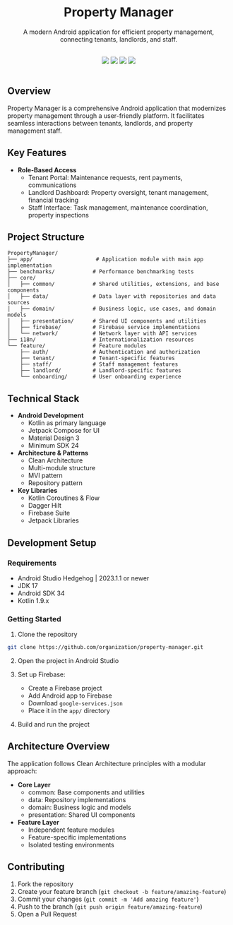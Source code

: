 <div align="center">

  <h1><strong>Property Manager</strong></h1>

  <p>A modern Android application for efficient property management, connecting tenants, landlords, and staff.</p>

  <br/>

  <img src="https://img.shields.io/badge/Android-3DDC84?style=for-the-badge&logo=android&logoColor=white"/>
  <img src="https://img.shields.io/badge/Kotlin-0095D5?style=for-the-badge&logo=kotlin&logoColor=white"/>
  <img src="https://img.shields.io/badge/Jetpack_Compose-4285F4?style=for-the-badge&logo=jetpack-compose&logoColor=white"/>
  <img src="https://img.shields.io/badge/Firebase-FFCA28?style=for-the-badge&logo=firebase&logoColor=black"/>

  <br/>
  <br/>

</div>

<h2>Overview</h2>

Property Manager is a comprehensive Android application that modernizes property management through a user-friendly platform. It facilitates seamless interactions between tenants, landlords, and property management staff.

<h2>Key Features</h2>

<ul>
  <li><strong>Role-Based Access</strong>
    <ul>
      <li>Tenant Portal: Maintenance requests, rent payments, communications</li>
      <li>Landlord Dashboard: Property oversight, tenant management, financial tracking</li>
      <li>Staff Interface: Task management, maintenance coordination, property inspections</li>
    </ul>
  </li>
</ul>

<h2>Project Structure</h2>

```
PropertyManager/
├── app/                    # Application module with main app implementation
├── benchmarks/            # Performance benchmarking tests
├── core/
│   ├── common/            # Shared utilities, extensions, and base components
│   ├── data/              # Data layer with repositories and data sources
│   ├── domain/            # Business logic, use cases, and domain models
│   ├── presentation/      # Shared UI components and utilities
│   ├── firebase/          # Firebase service implementations
│   └── network/           # Network layer with API services
├── i18n/                  # Internationalization resources
└── feature/               # Feature modules
    ├── auth/              # Authentication and authorization
    ├── tenant/            # Tenant-specific features
    ├── staff/             # Staff management features
    ├── landlord/          # Landlord-specific features
    └── onboarding/        # User onboarding experience
```

<h2>Technical Stack</h2>

<ul>
  <li><strong>Android Development</strong>
    <ul>
      <li>Kotlin as primary language</li>
      <li>Jetpack Compose for UI</li>
      <li>Material Design 3</li>
      <li>Minimum SDK 24</li>
    </ul>
  </li>
  
  <li><strong>Architecture & Patterns</strong>
    <ul>
      <li>Clean Architecture</li>
      <li>Multi-module structure</li>
      <li>MVI pattern</li>
      <li>Repository pattern</li>
    </ul>
  </li>
  
  <li><strong>Key Libraries</strong>
    <ul>
      <li>Kotlin Coroutines & Flow</li>
      <li>Dagger Hilt</li>
      <li>Firebase Suite</li>
      <li>Jetpack Libraries</li>
    </ul>
  </li>
</ul>

<h2>Development Setup</h2>

<h3>Requirements</h3>

- Android Studio Hedgehog | 2023.1.1 or newer
- JDK 17
- Android SDK 34
- Kotlin 1.9.x

<h3>Getting Started</h3>

1. Clone the repository
```bash
git clone https://github.com/organization/property-manager.git
```

2. Open the project in Android Studio

3. Set up Firebase:
   - Create a Firebase project
   - Add Android app to Firebase
   - Download `google-services.json`
   - Place it in the `app/` directory

4. Build and run the project

<h2>Architecture Overview</h2>

The application follows Clean Architecture principles with a modular approach:

<ul>
  <li><strong>Core Layer</strong>
    <ul>
      <li>common: Base components and utilities</li>
      <li>data: Repository implementations</li>
      <li>domain: Business logic and models</li>
      <li>presentation: Shared UI components</li>
    </ul>
  </li>
  
  <li><strong>Feature Layer</strong>
    <ul>
      <li>Independent feature modules</li>
      <li>Feature-specific implementations</li>
      <li>Isolated testing environments</li>
    </ul>
  </li>
</ul>

<h2>Contributing</h2>

1. Fork the repository
2. Create your feature branch (`git checkout -b feature/amazing-feature`)
3. Commit your changes (`git commit -m 'Add amazing feature'`)
4. Push to the branch (`git push origin feature/amazing-feature`)
5. Open a Pull Request
